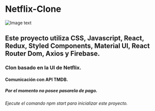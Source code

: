 # Netflix-Clone
![Image text](https://i.postimg.cc/W3hFBQHN/netflix.png)
## Este proyecto utiliza CSS, Javascript, React, Redux, Styled Components, Material UI, React Router Dom, Axios y Firebase.
### Clon basado en la UI de Netflix.
#### Comunicación con API TMDB.
##### Por el momento no posee pasarela de pago.
###### Ejecute el comando npm start para inicializar este proyecto.
